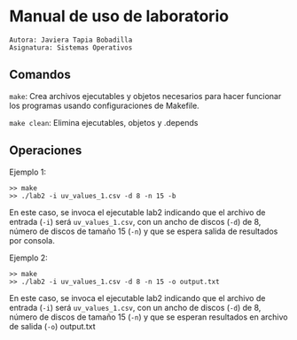 # Manual de uso de laboratorio

```
Autora: Javiera Tapia Bobadilla
Asignatura: Sistemas Operativos
```

## Comandos

`make`: Crea archivos ejecutables y objetos necesarios para hacer funcionar los programas usando configuraciones de Makefile.

`make clean`: Elimina ejecutables, objetos y .depends

## Operaciones

Ejemplo 1:

```shell
>> make
>> ./lab2 -i uv_values_1.csv -d 8 -n 15 -b
```
En este caso, se invoca el ejecutable lab2 indicando que el archivo de entrada (`-i`)
será `uv_values_1.csv`, con un ancho de discos (`-d`) de 8, número de discos
de tamaño 15 (`-n`) y que se espera salida de resultados por consola.

Ejemplo 2:

```shell
>> make
>> ./lab2 -i uv_values_1.csv -d 8 -n 15 -o output.txt
```
En este caso, se invoca el ejecutable lab2 indicando que el archivo de entrada (`-i`)
será `uv_values_1.csv`, con un ancho de discos (`-d`) de 8, número de discos
de tamaño 15 (`-n`) y que se esperan resultados en archivo de salida (`-o`)
output.txt
